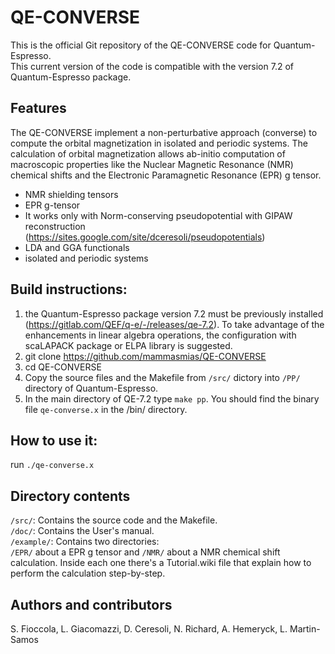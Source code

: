 # QE-CONVERSE
This is the official Git repository of the QE-CONVERSE code for Quantum-Espresso.  
This current version of the code is compatible with the version 7.2 of Quantum-Espresso package.


## Features
The QE-CONVERSE implement a non-perturbative approach (converse) to compute the orbital magnetization in isolated and periodic systems. The calculation of orbital magnetization allows ab-initio computation of macroscopic properties like the Nuclear Magnetic Resonance (NMR) chemical shifts and the Electronic Paramagnetic Resonance (EPR) g tensor.

* NMR shielding tensors
* EPR g-tensor
* It works only with Norm-conserving pseudopotential with GIPAW reconstruction (https://sites.google.com/site/dceresoli/pseudopotentials)
* LDA and GGA functionals
* isolated and periodic systems

## Build instructions:
1. the Quantum-Espresso package version 7.2 must be previously installed (https://gitlab.com/QEF/q-e/-/releases/qe-7.2). To take advantage of the enhancements in linear algebra operations, the configuration with scaLAPACK package or ELPA library is suggested.
2. git clone https://github.com/mammasmias/QE-CONVERSE 
3. cd QE-CONVERSE
4. Copy the source files and the Makefile from ```/src/``` dictory into ```/PP/``` directory of Quantum-Espresso.
5. In the main directory of QE-7.2 type ```make pp```. You should find the binary file ```qe-converse.x``` in the /bin/ directory. 

## How to use it:
run ```./qe-converse.x```

## Directory contents

```/src/```: Contains the source code and the Makefile.  
```/doc/```: Contains the User's manual.  
```/example/```: Contains two directories:  
 ```/EPR/``` about a EPR g tensor and  ```/NMR/``` about a NMR chemical shift calculation. Inside each one there's a Tutorial.wiki file that explain how to perform the calculation step-by-step.

 ## Authors and contributors
S. Fioccola, L. Giacomazzi, D. Ceresoli, N. Richard, A. Hemeryck, L. Martin-Samos

